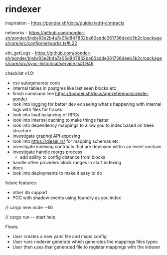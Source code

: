# rindexer

inspiration - https://ponder.sh/docs/guides/add-contracts

networks - https://github.com/ponder-sh/ponder/blob/83e2b4a7a05d847832ba60adde361736deeb3b2c/packages/core/src/config/networks.ts#L22

eth_getLogs - https://github.com/ponder-sh/ponder/blob/83e2b4a7a05d847832ba60adde361736deeb3b2c/packages/core/src/sync-historical/service.ts#L946

checklist v1.0:

- csv autogenerate code
- internal tables in postgres like last seen blocks etc
- finish command line https://ponder.sh/docs/api-reference/create-ponder
- look into logging for better dev ex seeing what's happening with internal logs with files for traces
- look into load balancing of RPCs
- look into internal caching to make things faster
- look into dependency mappings to allow you to index based on trees structure
- investigate graphql API exposing
- look into https://diesel.rs/ for mapping schemas etc
- investigate indexing contracts that are deployed within an event onchain 
- investigate handle reorgs process
  - add ability to config distance from blocks
- handle other providers block ranges in start indexing
- docs
- look into deployments to make it easy to do

future features:
- other db support
- POC with shadow events using foundry as you index

// cargo new node --lib

// cargo run -- start help

Flows:

- User creates a new yaml file and maps config
- User runs rindexer generate which generates the mappings files types
- User then uses that generated file to register mappings with the indexer
